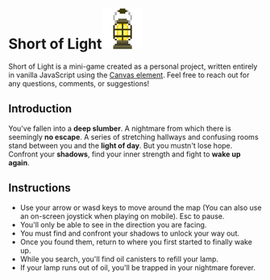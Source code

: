 # Short of Light![Game Icon](https://github.com/JuanBatkis/Short-of-Light/blob/master/assets/page-icon.png?raw=true)
Short of Light is a mini-game created as a personal project, written entirely in vanilla JavaScript using the [Canvas element](https://www.w3schools.com/html/html5_canvas.asp). Feel free to reach out for any questions, comments, or suggestions!

## Introduction

You've fallen into a **deep slumber**. A nightmare from which there is seemingly **no escape**. A series of stretching hallways and confusing rooms stand between you and the **light of day**.
But you mustn't lose hope. Confront your **shadows**, find your inner strength and fight to **wake up again**.

## Instructions

- Use your arrow or wasd keys to move around the map (You can also use an on-screen joystick when playing on mobile). Esc to pause.
- You'll only be able to see in the direction you are facing.
- You must find and confront your shadows to unlock your way out.
- Once you found them, return to where you first started to finally wake up.
- While you search, you'll find oil canisters to refill your lamp.
- If your lamp runs out of oil, you'll be trapped in your nightmare forever.